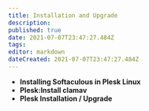```yaml
---
title: Installation and Upgrade
description: 
published: true
date: 2021-07-07T23:47:27.484Z
tags: 
editor: markdown
dateCreated: 2021-07-07T23:47:27.484Z
---
```



- **Installing Softaculous in Plesk Linux**
- **Plesk:Install clamav**
- **Plesk Installation / Upgrade**

